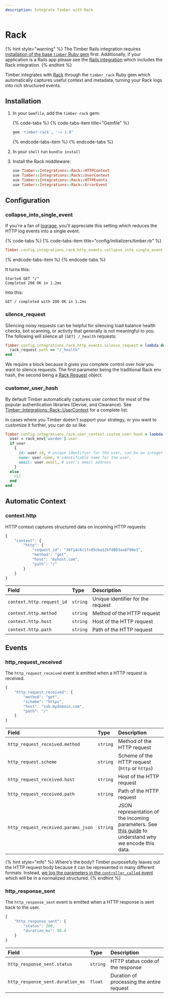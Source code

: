 ```yaml
---
description: Integrate Timber with Rack
---
```


# Rack

{% hint style="warning" %}
The Timber Rails integration requires [installation of the base `timber` Ruby gem](../#installation) first. Additionally, if your application is a Rails app please see the [Rails integration](rails.md) which includes the Rack integration.
{% endhint %}

Timber integrates with [Rack](https://rack.github.io/) through the `timber_rack` Ruby gem which automatically captures useful context and metadata, turning your Rack logs into rich structured events.

## Installation

1. In your `Gemfile`, add the `timber-rack` gem:  


   {% code-tabs %}
   {% code-tabs-item title="Gemfile" %}
   ```ruby
   gem 'timber-rack', '~> 1.0'
   ```
   {% endcode-tabs-item %}
   {% endcode-tabs %}

2. In your `shell` run `bundle install`
3. Install the Rack middleware:  


   ```ruby
   use Timber::Integrations::Rack::HTTPContext
   use Timber::Integrations::Rack::UserContext
   use Timber::Integrations::Rack::HTTPEvents
   use Timber::Integrations::Rack::ErrorEvent
   ```

## Configuration

### collapse\_into\_single\_event

If you're a fan of [lograge](https://github.com/roidrage/lograge), you'll appreciate this setting which reduces the HTTP log events into a single event.

{% code-tabs %}
{% code-tabs-item title="config/initializers/timber.rb" %}
```ruby
Timber.config.integrations.rack.http_events.collapse_into_single_event = true
```
{% endcode-tabs-item %}
{% endcode-tabs %}

It turns this:

```text
Started GET "/"
Completed 200 OK in 1.2ms
```

Into this:

```text
GET / completed with 200 OK in 1.2ms
```

### silence\_request

Silencing noisy requests can be helpful for silencing load balance health checks, bot scanning, or activity that generally is not meaningful to you. The following will silence all `[GET] /_health` requests:

```ruby
Timber.config.integrations.rack.http_events.silence_request = lambda do |rack_env, rack_request|
  rack_request.path == "/_health"
end
```

We require a block because it gives you complete control over how you want to silence requests. The first parameter being the traditional Rack env hash, the second being a [Rack Request](http://www.rubydoc.info/gems/rack/Rack/Request) object.

### customer\_user\_hash

By default Timber automatically captures user context for most of the popular authentication libraries \(Devise, and Clearance\). See [Timber::Integrations::Rack::UserContext](http://www.rubydoc.info/github/timberio/timber-rack/Timber/Integrations/Rack/UserContext) for a complete list.

In cases where you Timber doesn't support your strategy, or you want to customize it further, you can do so like:

```ruby
Timber.config.integrations.rack.user_context.custom_user_hash = lambda do |rack_env|
  user = rack_env['warden'].user
  if user
    {
      id: user.id, # unique identifier for the user, can be an integer or string,
      name: user.name, # identifiable name for the user,
      email: user.email, # user's email address
    }
  else
    nil
  end
end
```

## Automatic Context

### context.http

HTTP context captures structured data on incoming HTTP requests:

```javascript
{
    "context": {
        "http": {
            "request_id": "30f14c6c1fc85cba12bfd093aa8f90e3",
            "method": "get",
            "host": "myhost.com",
            "path": "/"
        }
    }
}
```

| Field | Type | Description |
| :--- | :--- | :--- |
| `context.http.request_id` | `string` | Unique identifier for the request |
| `context.http.method` | `string` | Method of the HTTP request |
| `context.http.host` | `string` | Host of the HTTP request |
| `context.http.path` | `string` | Path of the HTTP request |

## Events

### http\_request\_received

The `http_request_received` event is emitted when a HTTP request is received.

```javascript
{
    "http_request_received": {
        "method": "get",
        "scheme": "https",
        "host": "sub.mydomain.com",
        "path": "/"
    }
}
```

| Field | Type | Description |
| :--- | :--- | :--- |
| `http_request_received.method` | `string` | Method of the HTTP request |
| `http_request.scheme` | `string` | Scheme of the HTTP request \(`http` or `https`\) |
| `http_request_received.host` | `string` | Host of the HTTP request |
| `http_request_received.path` | `string` | Path of the HTTP request |
| `http_request_received.params_json` | `string` | JSON representation of the incoming parameters. See [this guide](../../../../guides/structured-logging-best-practices.md#keeping-your-schema-clean) to understand why we encode this data. |

{% hint style="info" %}
Where's the body? Timber purposefully leaves out the HTTP request body because it can be represented in many different formats. Instead, [we log the parameters in the `controller_called` event](rails.md#controller_called) which will be in a normalized structured.
{% endhint %}

### http\_response\_sent

The `http_response_sent` event is emitted when a HTTP response is sent back to the user.

```javascript
{
    "http_response_sent": {
        "status": 200,
        "duration_ms": 50.4
    }
}
```

| Field | Type | Description |
| :--- | :--- | :--- |
| `http_response_sent.status` | `string` | HTTP status code of the response |
| `http_response_sent.duration_ms` | `float` | Duration of processing the entire request |

